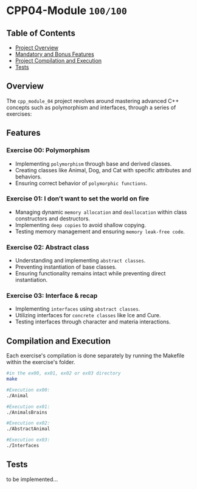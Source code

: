 # CPP04-Module `100/100`

## Table of Contents
- [Project Overview](#overview)
- [Mandatory and Bonus Features](#features)
- [Project Compilation and Execution](#compilation-and-execution)
- [Tests](#Tests)

## Overview
The `cpp_module_04` project revolves around mastering advanced C++ concepts such as polymorphism and interfaces, through a series of exercises:

## Features

### Exercise 00: Polymorphism  
* Implementing `polymorphism` through base and derived classes.  
* Creating classes like Animal, Dog, and Cat with specific attributes and behaviors.  
* Ensuring correct behavior of `polymorphic functions`.  
### Exercise 01: I don’t want to set the world on fire  
* Managing dynamic `memory allocation` and `deallocation` within class constructors and destructors.  
* Implementing `deep copies` to avoid shallow copying.  
* Testing memory management and ensuring `memory leak-free code`.  
### Exercise 02: Abstract class  
* Understanding and implementing `abstract classes`.  
* Preventing instantiation of base classes.  
* Ensuring functionality remains intact while preventing direct instantiation.  
### Exercise 03: Interface & recap  
* Implementing `interfaces` using `abstract classes`.  
* Utilizing interfaces for `concrete classes` like Ice and Cure.  
* Testing interfaces through character and materia interactions.  

## Compilation and Execution
Each exercise's compilation is done separately by running the Makefile within the exercise's folder.  
```bash
#in the ex00, ex01, ex02 or ex03 directory
make

#Execution ex00:
./Animal

#Execution ex01:
./AnimalsBrains

#Execution ex02:
./AbstractAnimal

#Execution ex03:
./Interfaces
```

## Tests
to be implemented...  
<!--
```c
//Changes to be applied to the main function of the exercises 

//Execution ex00:
    //to test Default Constructors
int main()
{
  Animal;
  Dog;
  Cat;
  WrongAnimal;
  WrongCat;

  (void)Animal;
  (void)Dog;
  (void)Cat;
  (void)WrongAnimal;
  (void)WrongCat;

}
    //to test Polymorphism
int main()
{
  Animal *anyAnimal;
  anyAnimal = new Dog();
  std::cout << anyAnimal ->getType() << " ";
  anyAnimal ->makeSound();

  Animal *anotherAnimal;
  anyAnimal = new Cat();
  std::cout << anotherAnimal ->getType() << " ";
  anotherAnimal ->makeSound();

  delete anyAnimal;
  delete anotherAnimal;
}

    //to test wrong classes
int main()
{
  Animal *anyAnimal;
  anyAnimal = new Dog;
  std::cout << anyAnimal ->getType() << " ";
  anyAnimal ->makeSound();

  Animal *anotherAnimal;
  anyAnimal = new Cat;
  std::cout << anotherAnimal ->getType() << " ";
  anotherAnimal ->makeSound();

  delete anyAnimal;
  delete anotherAnimal;
}

//Execution ex01:


//Execution ex02:

//Execution ex03:

```
--->
